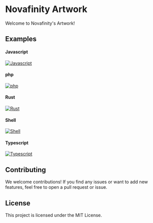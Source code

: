 # Novafinity Artwork

Welcome to Novafinity's Artwork!

## Examples
#### Javascript
[![Javascript](https://github.com/Novafinity/Artwork/tree/main/Badges/Made%20with/javascript.png)](Javascript)
#### php
[![php](https://github.com/Novafinity/Artwork/tree/main/Badges/Made%20with/php.png)](php)
#### Rust
[![Rust](https://github.com/Novafinity/Artwork/tree/main/Badges/Made%20with/Rust.png)](Rust)
#### Shell
[![Shell](https://github.com/Novafinity/Artwork/tree/main/Badges/Made%20with/Shell.png)](Shell)
#### Typescript
[![Typescript](https://github.com/Novafinity/Artwork/tree/main/Badges/Made%20with/Typescript.png)](Typescript)


## Contributing
We welcome contributions! If you find any issues or want to add new features, feel free to open a pull request or issue.

## License
This project is licensed under the MIT License.
